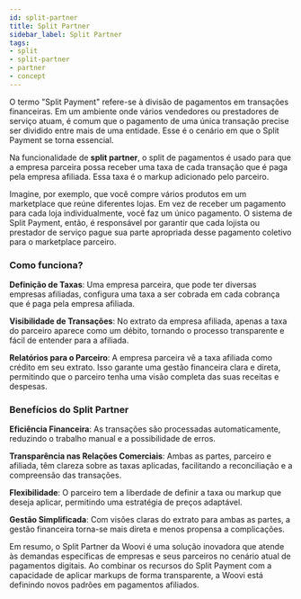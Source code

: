 ```yaml
---
id: split-partner
title: Split Partner
sidebar_label: Split Partner
tags:
- split
- split-partner
- partner
- concept
---
```


O termo "Split Payment" refere-se à divisão de pagamentos em transações financeiras. Em um ambiente onde vários vendedores ou prestadores de serviço atuam, é comum que o pagamento de uma única transação precise ser dividido entre mais de uma entidade. Esse é o cenário em que o Split Payment se torna essencial.

Na funcionalidade de **split partner**, o split de pagamentos é usado para que a empresa parceira possa receber uma taxa de cada transação que é paga pela empresa afiliada. Essa taxa é o markup adicionado pelo parceiro.

Imagine, por exemplo, que você compre vários produtos em um marketplace que reúne diferentes lojas. Em vez de receber um pagamento para cada loja individualmente, você faz um único pagamento. O sistema de Split Payment, então, é responsável por garantir que cada lojista ou prestador de serviço pague sua parte apropriada desse pagamento coletivo para o marketplace parceiro.

### Como funciona?

**Definição de Taxas**: Uma empresa parceira, que pode ter diversas empresas afiliadas, configura uma taxa a ser cobrada em cada cobrança que é paga pela empresa afiliada.

**Visibilidade de Transações**: No extrato da empresa afiliada, apenas a taxa do parceiro aparece como um débito, tornando o processo transparente e fácil de entender para a afiliada.

**Relatórios para o Parceiro**: A empresa parceira vê a taxa afiliada como crédito em seu extrato. Isso garante uma gestão financeira clara e direta, permitindo que o parceiro tenha uma visão completa das suas receitas e despesas.

### Benefícios do Split Partner

**Eficiência Financeira**: As transações são processadas automaticamente, reduzindo o trabalho manual e a possibilidade de erros.

**Transparência nas Relações Comerciais**: Ambas as partes, parceiro e afiliada, têm clareza sobre as taxas aplicadas, facilitando a reconciliação e a compreensão das transações.

**Flexibilidade**: O parceiro tem a liberdade de definir a taxa ou markup que deseja aplicar, permitindo uma estratégia de preços adaptável.

**Gestão Simplificada**: Com visões claras do extrato para ambas as partes, a gestão financeira torna-se mais direta e menos propensa a complicações.

Em resumo, o Split Partner da Woovi é uma solução inovadora que atende às demandas específicas de empresas e seus parceiros no cenário atual de pagamentos digitais. Ao combinar os recursos do Split Payment com a capacidade de aplicar markups de forma transparente, a Woovi está definindo novos padrões em pagamentos afiliados.
